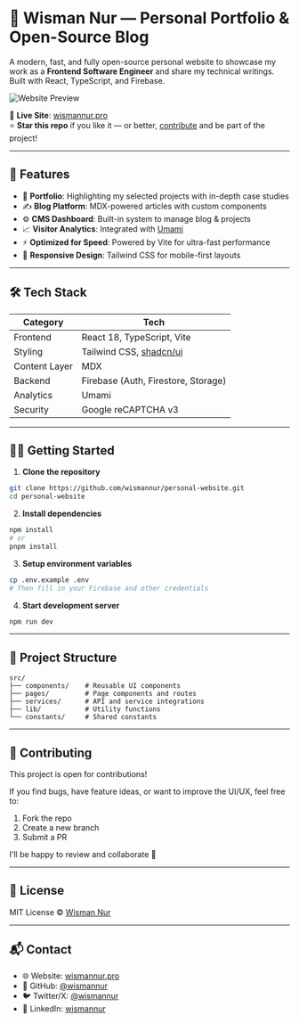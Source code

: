 # 👋 Wisman Nur — Personal Portfolio & Open-Source Blog

A modern, fast, and fully open-source personal website to showcase my work as a **Frontend Software Engineer** and share my technical writings. Built with React, TypeScript, and Firebase.

![Website Preview](https://cdn.sundflow.cloud/f/68898e42500bc87b9)

🔗 **Live Site**: [wismannur.pro](https://wismannur.pro)  
⭐️ **Star this repo** if you like it — or better, [contribute](#contributing) and be part of the project!

---

## 🚀 Features

- 🎯 **Portfolio**: Highlighting my selected projects with in-depth case studies
- ✍️ **Blog Platform**: MDX-powered articles with custom components
- ⚙️ **CMS Dashboard**: Built-in system to manage blog & projects
- 📈 **Visitor Analytics**: Integrated with [Umami](https://umami.is)
- ⚡ **Optimized for Speed**: Powered by Vite for ultra-fast performance
- 📱 **Responsive Design**: Tailwind CSS for mobile-first layouts

---

## 🛠 Tech Stack

| Category       | Tech                                                  |
|----------------|-------------------------------------------------------|
| Frontend       | React 18, TypeScript, Vite                            |
| Styling        | Tailwind CSS, [shadcn/ui](https://ui.shadcn.dev)      |
| Content Layer  | MDX                                                   |
| Backend        | Firebase (Auth, Firestore, Storage)                  |
| Analytics      | Umami                                                 |
| Security       | Google reCAPTCHA v3                                   |

---

## 🧑‍💻 Getting Started

1. **Clone the repository**
```bash
git clone https://github.com/wismannur/personal-website.git
cd personal-website
```

2. **Install dependencies**
```bash
npm install
# or
pnpm install
```

3. **Setup environment variables**
```bash
cp .env.example .env
# Then fill in your Firebase and other credentials
```

4. **Start development server**
```bash
npm run dev
```

---

## 📂 Project Structure

```
src/
├── components/    # Reusable UI components
├── pages/         # Page components and routes
├── services/      # API and service integrations
├── lib/           # Utility functions
└── constants/     # Shared constants
```

---

## 🤝 Contributing

This project is open for contributions!

If you find bugs, have feature ideas, or want to improve the UI/UX, feel free to:
1. Fork the repo
2. Create a new branch
3. Submit a PR

I'll be happy to review and collaborate 💜

---

## 📝 License

MIT License © [Wisman Nur](https://github.com/wismannur)

---

## 📬 Contact

- 🌐 Website: [wismannur.pro](https://wismannur.pro)
- 🐙 GitHub: [@wismannur](https://github.com/wismannur)
- 🐦 Twitter/X: [@wismannur](https://x.com/wismannur)
- 💼 LinkedIn: [wismannur](https://linkedin.com/in/wismannur)

